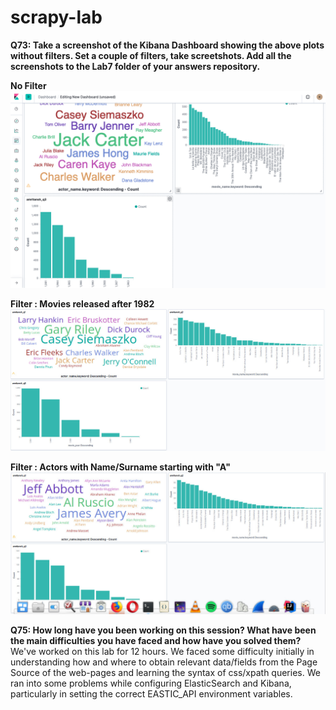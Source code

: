 # scrapy-lab

**Q73: Take a screenshot of the Kibana Dashboard showing the above plots without filters. Set a couple of filters, take screetshots. Add all the screenshots to the Lab7 folder of your answers repository.**

**No Filter**
!["Dashboard_Without_Filter"](screenshots/q1.png)

**Filter : Movies released after 1982**
!["Dashboard_With_Filter_2"](screenshots/q2.jpeg)

**Filter : Actors with Name/Surname starting with "A"**
!["Dashboard_With_Filter_2"](screenshots/q3.jpeg)


**Q75: How long have you been working on this session? What have been the main difficulties you have faced and how have you solved them?**
We've worked on this lab for 12 hours. We faced some difficulty initially in understanding how and where to obtain relevant data/fields from the Page Source of the web-pages and learning the syntax of css/xpath queries. We ran into some problems while configuring ElasticSearch and Kibana, particularly in setting the correct EASTIC_API environment variables.